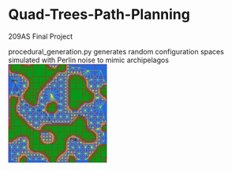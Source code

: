 # Quad-Trees-Path-Planning
209AS Final Project

procedural_generation.py generates random configuration spaces simulated with Perlin noise to mimic archipelagos
<img src="Results/map3.png" width="200" height="200" />
